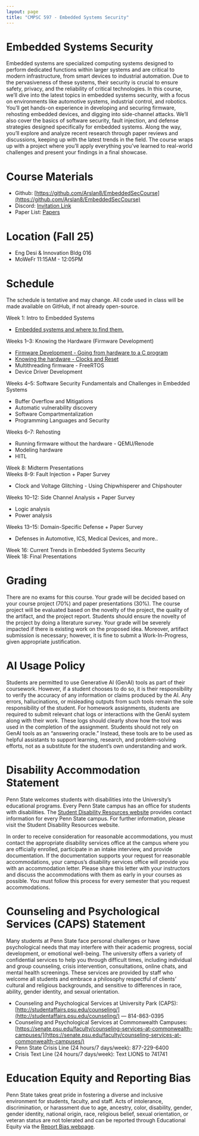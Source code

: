 ```yaml
---
layout: page
title: "CMPSC 597 - Embedded Systems Security"
---
```


# Embedded Systems Security 
Embedded systems are specialized computing systems designed to perform dedicated functions within larger systems and are critical to modern infrastructure, from smart devices to industrial automation. Due to the pervasiveness of these systems, their security is crucial to ensure safety, privacy, and the reliability of critical technologies. In this course, we’ll dive into the latest topics in embedded systems security, with a focus on environments like automotive systems, industrial control, and robotics. You’ll get hands-on experience in developing and securing firmware, rehosting embedded devices, and digging into side-channel attacks. We’ll also cover the basics of software security, fault injection, and defense strategies designed specifically for embedded systems. Along the way, you’ll explore and analyze recent research through paper reviews and discussions, keeping up with the latest trends in the field. The course wraps up with a project where you’ll apply everything you’ve learned to real-world challenges and present your findings in a final showcase.

# Course Materials
* Github: [https://github.com/Arslan8/EmbeddedSecCourse](https://github.com/Arslan8/EmbeddedSecCourse)
* Discord: [Invitation Link](https://discord.com/invite/BPG2skZh)
* Paper List: [Papers](https://docs.google.com/spreadsheets/d/e/2PACX-1vSvd02Ef1plJQm_z7ybkX5De-gnI-A6RundirIFQ5eZB2XlNcGTuPGodCgsql7WMPxSVY3b-8dbNBD4/pubhtml)
# Location (Fall 25)
* Eng Desi & Innovation Bldg 016
* MoWeFr 11:15AM - 12:05PM

# Schedule 

The schedule is tentative and may change. All code used in class will be made available on GitHub, if not already open-source. 

Week 1: Intro to Embedded Systems

* [Embedded systems and where to find them.
](https://docs.google.com/presentation/d/e/2PACX-1vTY1lFl3_zkcf464JBB_UzOMMJY6ZBt79hwbh1my6ITc0MiEoFuZ01OHiNVHkcdJerQV_PLk0mnEV6c/pub?start=false&loop=false&delayms=3000)

Weeks 1–3: Knowing the Hardware (Firmware Development)

* [Firmware Development \- Going from hardware to a C program](https://docs.google.com/presentation/d/e/2PACX-1vSN0Kl9TCf9mnx6ckMBZEmC41Q1EkcY-_1aZCIWCZW0VIHXzq_EaJc7Da7VVQYOVGTFfX5SD1EBmGji/pub?start=false&loop=false&delayms=3000)
* [Knowing the hardware \- Clocks and Reset](https://docs.google.com/presentation/d/e/2PACX-1vTYmdrRfBRH6B45R9rVvqUFg_3uQZyQxJanP1Hoaq9XTBo0KUOTPs6yJreSm6TR6ENlmIz4yTt5kEY8/pub?start=false&loop=false&delayms=3000)   
* Multithreading firmware \- FreeRTOS  
* Device Driver Development

Weeks 4–5: Software Security Fundamentals and Challenges in Embedded Systems

* Buffer Overflow and Mitigations  
* Automatic vulnerability discovery  
* Software Compartmentalization  
* Programming Languages and Security

Weeks 6–7: Rehosting

* Running firmware without the hardware \- QEMU/Renode  
* Modeling hardware  
* HITL 

Week 8: Midterm Presentations  
Weeks 8-9: Fault Injection \+ Paper Survey

* Clock and Voltage Glitching \- Using Chipwhisperer and Chipshouter

Weeks 10–12: Side Channel Analysis \+ Paper Survey

* Logic analysis   
* Power analysis 

Weeks 13–15: Domain-Specific Defense \+ Paper Survey

* Defenses in Automotive, ICS, Medical Devices, and more..

Week 16: Current Trends in Embedded Systems Security  
Week 18: Final Presentations

# Grading

There are no exams for this course. Your grade will be decided based on your course project (70%) and paper presentations (30%). The course project will be evaluated based on the novelty of the project, the quality of the artifact, and the project report. Students should ensure the novelty of the project by doing a literature survey. Your grade will be severely impacted if there is existing work on the proposed idea. Moreover, artifact submission is necessary; however, it is fine to submit a Work-In-Progress, given appropriate justification. 

# AI Usage Policy

Students are permitted to use Generative AI (GenAI) tools as part of their coursework. However, if a student chooses to do so, it is their responsibility to verify the accuracy of any information or claims produced by the AI. Any errors, hallucinations, or misleading outputs from such tools remain the sole responsibility of the student. For homework assignments, students are required to submit relevant chat logs or interactions with the GenAI system along with their work. These logs should clearly show how the tool was used in the completion of the assignment. Students should not rely on GenAI tools as an “answering oracle.” Instead, these tools are to be used as helpful assistants to support learning, research, and problem-solving efforts, not as a substitute for the student’s own understanding and work.

# Disability Accommodation Statement

Penn State welcomes students with disabilities into the University’s educational programs. Every Penn State campus has an office for students with disabilities. The [Student Disability Resources website](https://studentaffairs.psu.edu/student-disability-resources) provides contact information for every Penn State campus. For further information, please visit the Student Disability Resources website.

In order to receive consideration for reasonable accommodations, you must contact the appropriate disability services office at the campus where you are officially enrolled, participate in an intake interview, and provide documentation. If the documentation supports your request for reasonable accommodations, your campus’s disability services office will provide you with an accommodation letter. Please share this letter with your instructors and discuss the accommodations with them as early in your courses as possible. You must follow this process for every semester that you request accommodations.

# Counseling and Psychological Services (CAPS) Statement

Many students at Penn State face personal challenges or have psychological needs that may interfere with their academic progress, social development, or emotional well-being. The university offers a variety of confidential services to help you through difficult times, including individual and group counseling, crisis intervention, consultations, online chats, and mental health screenings. These services are provided by staff who welcome all students and embrace a philosophy respectful of clients’ cultural and religious backgrounds, and sensitive to differences in race, ability, gender identity, and sexual orientation.

* Counseling and Psychological Services at University Park (CAPS): [http://studentaffairs.psu.edu/counseling/](http://studentaffairs.psu.edu/counseling/) — 814-863-0395  
* Counseling and Psychological Services at Commonwealth Campuses: [https://senate.psu.edu/faculty/counseling-services-at-commonwealth-campuses/](https://senate.psu.edu/faculty/counseling-services-at-commonwealth-campuses/)  
* Penn State Crisis Line (24 hours/7 days/week): 877-229-6400  
* Crisis Text Line (24 hours/7 days/week): Text LIONS to 741741

# Education Equity and Reporting Bias

Penn State takes great pride in fostering a diverse and inclusive environment for students, faculty, and staff. Acts of intolerance, discrimination, or harassment due to age, ancestry, color, disability, gender, gender identity, national origin, race, religious belief, sexual orientation, or veteran status are not tolerated and can be reported through Educational Equity via the [Report Bias webpage](http://equity.psu.edu/reportbias/).


